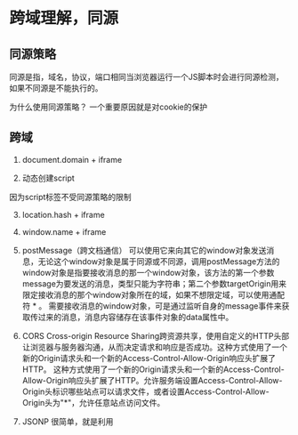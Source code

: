 # 跨域理解，同源

## 同源策略
同源是指，域名，协议，端口相同当浏览器运行一个JS脚本时会进行同源检测，如果不同源是不能执行的。

为什么使用同源策略？
一个重要原因就是对cookie的保护

## 跨域
1. document.domain + iframe

2. 动态创建script

因为script标签不受同源策略的限制

3. location.hash + iframe

4. window.name + iframe

5. postMessage（跨文档通信）
可以使用它来向其它的window对象发送消息，无论这个window对象是属于同源或不同源，调用postMessage方法的window对象是指要接收消息的那一个window对象，该方法的第一个参数message为要发送的消息，类型只能为字符串；第二个参数targetOrigin用来限定接收消息的那个window对象所在的域，如果不想限定域，可以使用通配符 *  。
需要接收消息的window对象，可是通过监听自身的message事件来获取传过来的消息，消息内容储存在该事件对象的data属性中。


6.  CORS
Cross-origin Resource Sharing跨资源共享，使用自定义的HTTP头部让浏览器与服务器沟通，从而决定请求和响应是否成功。这种方式使用了一个新的Origin请求头和一个新的Access-Control-Allow-Origin响应头扩展了HTTP。
这种方式使用了一个新的Origin请求头和一个新的Access-Control-Allow-Origin响应头扩展了HTTP。允许服务端设置Access-Control-Allow-Origin头标识哪些站点可以请求文件，或者设置Access-Control-Allow-Origin头为"*"，允许任意站点访问文件。


7. JSONP
很简单，就是利用<script>标签没有跨域限制的“漏洞”（历史遗迹啊）来达到与第三方通讯的目的

8. web sockets

9. nginx代理
[总结在这里](./nginx.html)